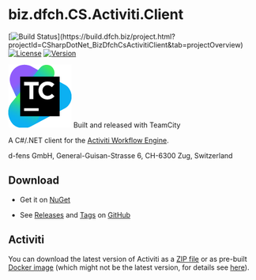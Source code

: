 # biz.dfch.CS.Activiti.Client
[![Build Status](https://build.dfch.biz/app/rest/builds/buildType:(id:CSharpDotNet_BizDfchCsActivitiClient_Build)/statusIcon)](https://build.dfch.biz/project.html?projectId=CSharpDotNet_BizDfchCsActivitiClient&tab=projectOverview)
[![License](https://img.shields.io/badge/license-Apache%20License%202.0-blue.svg)](https://github.com/dfensgmbh/biz.dfch.CS.Activiti.Client/blob/master/LICENSE)
[![Version](https://img.shields.io/nuget/v/biz.dfch.CS.Activiti.Client.svg)](https://www.nuget.org/packages/biz.dfch.CS.Activiti.Client/)

[![TeamCity Logo](https://github.com/dfensgmbh/biz.dfch.CS.Activiti.Client/blob/develop/TeamCity.png)](https://www.jetbrains.com/teamcity/)
Built and released with TeamCity

A C#/.NET client for the [Activiti Workflow Engine](http://activiti.org/).

d-fens GmbH, General-Guisan-Strasse 6, CH-6300 Zug, Switzerland

## Download

* Get it on [NuGet](https://www.nuget.org/packages/biz.dfch.CS.Activiti.Client/)

* See [Releases](https://github.com/dfensgmbh/biz.dfch.CS.Activiti.Client/releases) and [Tags](https://github.com/dfensgmbh/biz.dfch.CS.Activiti.Client/tags) on [GitHub](https://github.com/dfensgmbh/biz.dfch.CS.Activiti.Client)

## Activiti

You can download the latest version of Activiti as a [ZIP file](http://activiti.org/download.html) or as pre-built [Docker image](https://hub.docker.com/r/eternnoir/activiti/) (which might not be the latest version, for details see [here](https://github.com/eternnoir/activiti)).
